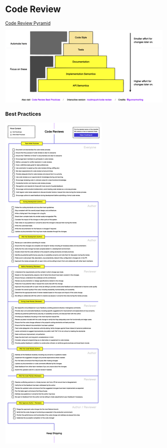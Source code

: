 # Code Review

[Code Review Pyramid](https://roadmap.sh/code-review)

![roadmap-code-review](../images/roadmap-code-review.png)

### Best Practices

![roadmap-code-review-practice](../images/roadmap-code-review-practice.png)

